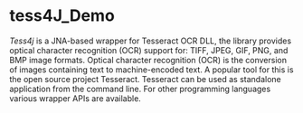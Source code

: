 # tess4J_Demo

*Tess4j* is a JNA-based wrapper for Tesseract OCR DLL, 
the library provides optical character recognition (OCR) 
support for: TIFF, JPEG, GIF, PNG, and BMP image formats.
Optical character recognition (OCR) is the conversion of images containing text to machine-encoded text. 
A popular tool for this is the open source project Tesseract. 
Tesseract can be used as standalone application from the command line. 
For other programming languages various wrapper APIs are available. 
